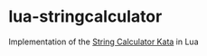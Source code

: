 # lua-stringcalculator

Implementation of the [String Calculator Kata](http://osherove.com/tdd-kata-1/) in Lua
